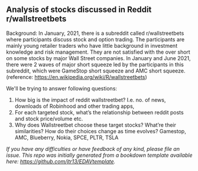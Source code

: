 ## Analysis of stocks discussed in Reddit r/wallstreetbets

Background:
In January, 2021, there is a subreddit called r/wallstreetbets where participants discuss stock and option trading. The participants are mainly young retailer traders who have little background in investment knowledge and risk management. They are not satisfied with the over short on some stocks by major Wall Street companies. In January and June 2021, there were 2 waves of major short squeeze led by the participants in this subreddit, which were GameStop short squeeze and AMC short squeeze.
(reference: https://en.wikipedia.org/wiki/R/wallstreetbets)

We'll be trying to answer following questions:
1. How big is the impact of reddit wallstreetbet? I.e. no. of news, downloads of Robinhood and other trading apps,
2. For each targeted stock, what’s the relationship between reddit posts and stock price/volume etc.
3. Why does Wallstreetbet choose these target stocks? What’re their similarities? How do their choices change as time evolves? Gamestop, AMC, Blueberry, Nokia, SPCE, PLTR, TSLA

*If you have any difficulties or have feedback of any kind, please file an issue.*
*This repo was initially generated from a bookdown template available here: https://github.com/jtr13/EDAVtemplate.*	
